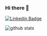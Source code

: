 ### Hi there 👋

[![Linkedin Badge](https://img.shields.io/badge/-TristanKrass-blue?style=flat-square&logo=Linkedin&logoColor=white&link=https://www.linkedin.com/in/sushanthkurdekar//)](https://www.linkedin.com/in/sushanthkurdekar/)

![github stats](https://github-readme-stats.vercel.app/api?username=iamsushanth&show_icons=true&count_private=true&hide_title=true)
<!--
**tristankrass/tristankrass** is a ✨ _special_ ✨ repository because its `README.md` (this file) appears on your GitHub profile.

Here are some ideas to get you started:

- 🔭 I’m currently working on ...
- 🌱 I’m currently learning ...
- 👯 I’m looking to collaborate on ...
- 🤔 I’m looking for help with ...
- 💬 Ask me about ...
- 📫 How to reach me: ...
- 😄 Pronouns: ...
- ⚡ Fun fact: ...
-->
